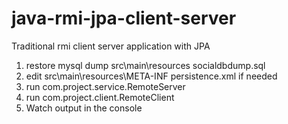 # java-rmi-jpa-client-server
Traditional rmi client server application with JPA


   1. restore mysql dump src\main\resources socialdbdump.sql
   2. edit src\main\resources\META-INF persistence.xml if needed
   3. run com.project.service.RemoteServer
   4. run com.project.client.RemoteClient
   5. Watch output in the console

